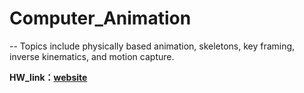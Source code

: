 # Computer_Animation

-- Topics include physically based animation, skeletons, key framing, inverse kinematics, and motion capture.

**HW_link：[website](https://ntut-cg-lab.github.io/ca2022f-hw-muchuan19971207/hw00/index.html)**
